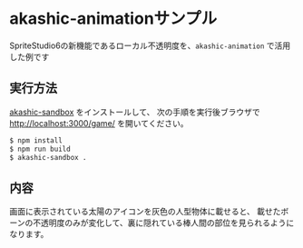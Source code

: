 # akashic-animationサンプル
SpriteStudio6の新機能であるローカル不透明度を、`akashic-animation` で活用した例です

## 実行方法
[akashic-sandbox](https://github.com/akashic-games/akashic-sandbox) をインストールして、
次の手順を実行後ブラウザで <http://localhost:3000/game/> を開いてください。
```sh
$ npm install
$ npm run build
$ akashic-sandbox .
```

## 内容
画面に表示されている太陽のアイコンを灰色の人型物体に載せると、
載せたボーンの不透明度のみが変化して、裏に隠れている棒人間の部位を見られるようになります。

